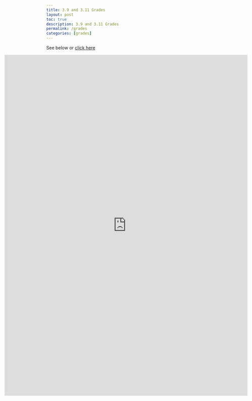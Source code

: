 ```yaml
---
title: 3.9 and 3.11 Grades
layout: post
toc: true
description: 3.9 and 3.11 Grades
permalink: /grades
categories: [grades]
---
```


<p>
See below or
<a href="https://docs.google.com/document/d/1aPLj6_MpTbplVggK5ij99JpcvxvZIiK9bcFa10eqEsU/edit?usp=sharing">click here</a>
</p>
<iframe src="https://docs.google.com/document/d/1aPLj6_MpTbplVggK5ij99JpcvxvZIiK9bcFa10eqEsU/edit?usp=sharing" style="border:none;height:1080px;width:80%;position:absolute;left:10%;"></iframe>